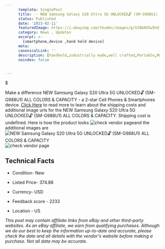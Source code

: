 ```yaml
---
      template: SinglePost
      title: -- NEW Samsung Galaxy S20 Ultra 5G UNLOCKED🔓 (SM-G988U1) ALL COLORS & CAPACITY
      status: Published
      date: '2023-02-11'
      featuredImage: https://i.ebayimg.com/thumbs/images/g/SI0AAOSw5hdjqHaT/s-l225.jpg
      category: News , Updates
      excerpt: >-
        [smartphone,device ,hand held device]
      meta:
      canonicalLink: ''
      description: [handheld,industrially made,well crafted,Portable,Mobile,Compact,Convenient,Lightweight,Maneuverable,Man-portable,Miniature,Carriable,Hand-held,Light,Holdable,Transportable,Mobile device,Pocket-sized,On-the-go,Wireless,Cordless,Compact size,Convenient size, smartphone,device ,hand held device]
      noindex: false
      
        
---
```

$

Make a difference NEW Samsung Galaxy S20 Ultra 5G UNLOCKED🔓 (SM-G988U1) ALL COLORS & CAPACITY - a 2-star Cell Phones & Smartphones device. [Click Here](https://www.ebay.com/itm/125049192027?hash=item1d1d833e5b%3Ag%3ASI0AAOSw5hdjqHaT&mkevt=1&mkcid=1&mkrid=711-53200-19255-0&campid=%253CePNCampaignId%253E&customid=%253CreferenceId%253E&toolid=10049) to read more to learn about the shipping costs and additional image urls for the NEW Samsung Galaxy S20 Ultra 5G UNLOCKED🔓 (SM-G988U1) ALL COLORS & CAPACITY. Shipping cost is undefined. Here is how the product looks ![check vendor page](https://i.ebayimg.com/thumbs/images/g/SI0AAOSw5hdjqHaT/s-l225.jpg)and the additional images are![NEW Samsung Galaxy S20 Ultra 5G UNLOCKED🔓 (SM-G988U1) ALL COLORS & CAPACITY](https://i.ebayimg.com/images/g/SI0AAOSw5hdjqHaT/s-l1600.jpg)![check vendor page](https://origin-galleryplus.ebayimg.com/ws/web/125049192027_2_0_1/225x225.jpg,https://origin-galleryplus.ebayimg.com/ws/web/125049192027_3_0_1/225x225.jpg,https://origin-galleryplus.ebayimg.com/ws/web/125049192027_4_0_1/225x225.jpg)



 ## Technical Facts 



     
      

 - Condition- New 


      

 - Listed Price- 374.88 


      

 - Currency- USD 


      

 - Feedback score - 2233 


      

 - Location - US 


      
      

 *_This post may contain affiliate links from eBay and other third-party websites. As an eBay affiliate, we earn from qualifying purchases. Although we do our best to keep the information up-to-date and accurate, please check the date and all details with the vendor's website before making a purchase. Not all data may be accurate._*






